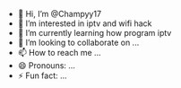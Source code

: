 - 👋 Hi, I’m @Champyy17
- 👀 I’m interested in iptv and wifi hack
- 🌱 I’m currently learning how program iptv 
- 💞️ I’m looking to collaborate on ...
- 📫 How to reach me ...
- 😄 Pronouns: ...
- ⚡ Fun fact: ...

<!---
Champyy17/Champyy17 is a ✨ special ✨ repository because its `README.md` (this file) appears on your GitHub profile.
You can click the Preview link to take a look at your changes.
--->
